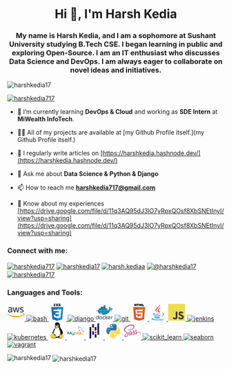 <h1 align="center">Hi 👋, I'm Harsh Kedia</h1>
<h3 align="center">My name is Harsh Kedia, and I am a sophomore at Sushant University studying B.Tech CSE. I began learning in public and exploring Open-Source. I am an IT enthusiast who discusses Data Science and DevOps. I am always eager to collaborate on novel ideas and initiatives.</h3>

<p align="left"> <img src="https://komarev.com/ghpvc/?username=harshkedia17&label=Profile%20views&color=0e75b6&style=flat" alt="harshkedia17" /> </p>

<p align="left"> <a href="https://twitter.com/harshkedia717" target="blank"><img src="https://img.shields.io/twitter/follow/harshkedia717?logo=twitter&style=for-the-badge" alt="harshkedia717" /></a> </p>

- 🌱 I’m currently learning **DevOps & Cloud** and working as **SDE Intern** at **MiWealth InfoTech**. 

- 👨‍💻 All of my projects are available at [my Github Profile itself.](my Github Profile itself.)

- 📝 I regularly write articles on [https://harshkedia.hashnode.dev/](https://harshkedia.hashnode.dev/)

- 💬 Ask me about **Data Science & Python & Django**

- 📫 How to reach me **harshkedia717@gmail.com**

- 📄 Know about my experiences [https://drive.google.com/file/d/11q3AQ95dJ3lO7yRpxQOsf8XbSNEtInyI/view?usp=sharing](https://drive.google.com/file/d/11q3AQ95dJ3lO7yRpxQOsf8XbSNEtInyI/view?usp=sharing)

<h3 align="left">Connect with me:</h3>
<p align="left">
<a href="https://twitter.com/harshkedia717" target="blank"><img align="center" src="https://raw.githubusercontent.com/rahuldkjain/github-profile-readme-generator/master/src/images/icons/Social/twitter.svg" alt="harshkedia717" height="30" width="40" /></a>
<a href="https://linkedin.com/in/harshkedia17" target="blank"><img align="center" src="https://raw.githubusercontent.com/rahuldkjain/github-profile-readme-generator/master/src/images/icons/Social/linked-in-alt.svg" alt="harshkedia17" height="30" width="40" /></a>
<a href="https://instagram.com/harsh.kediaa" target="blank"><img align="center" src="https://raw.githubusercontent.com/rahuldkjain/github-profile-readme-generator/master/src/images/icons/Social/instagram.svg" alt="harsh.kediaa" height="30" width="40" /></a>
<a href="https://hashnode.com/@harshkedia17" target="blank"><img align="center" src="https://raw.githubusercontent.com/rahuldkjain/github-profile-readme-generator/master/src/images/icons/Social/hashnode.svg" alt="@harshkedia17" height="30" width="40" /></a>
<a href="https://www.leetcode.com/harshkedia717" target="blank"><img align="center" src="https://raw.githubusercontent.com/rahuldkjain/github-profile-readme-generator/master/src/images/icons/Social/leet-code.svg" alt="harshkedia717" height="30" width="40" /></a>
</p>

<h3 align="left">Languages and Tools:</h3>
<p align="left"> <a href="https://aws.amazon.com" target="_blank" rel="noreferrer"> <img src="https://raw.githubusercontent.com/devicons/devicon/master/icons/amazonwebservices/amazonwebservices-original-wordmark.svg" alt="aws" width="40" height="40"/> </a> <a href="https://www.gnu.org/software/bash/" target="_blank" rel="noreferrer"> <img src="https://www.vectorlogo.zone/logos/gnu_bash/gnu_bash-icon.svg" alt="bash" width="40" height="40"/> </a> <a href="https://www.w3schools.com/css/" target="_blank" rel="noreferrer"> <img src="https://raw.githubusercontent.com/devicons/devicon/master/icons/css3/css3-original-wordmark.svg" alt="css3" width="40" height="40"/> </a> <a href="https://www.djangoproject.com/" target="_blank" rel="noreferrer"> <img src="https://cdn.worldvectorlogo.com/logos/django.svg" alt="django" width="40" height="40"/> </a> <a href="https://www.docker.com/" target="_blank" rel="noreferrer"> <img src="https://raw.githubusercontent.com/devicons/devicon/master/icons/docker/docker-original-wordmark.svg" alt="docker" width="40" height="40"/> </a> <a href="https://git-scm.com/" target="_blank" rel="noreferrer"> <img src="https://www.vectorlogo.zone/logos/git-scm/git-scm-icon.svg" alt="git" width="40" height="40"/> </a> <a href="https://www.w3.org/html/" target="_blank" rel="noreferrer"> <img src="https://raw.githubusercontent.com/devicons/devicon/master/icons/html5/html5-original-wordmark.svg" alt="html5" width="40" height="40"/> </a> <a href="https://www.java.com" target="_blank" rel="noreferrer"> <img src="https://raw.githubusercontent.com/devicons/devicon/master/icons/java/java-original.svg" alt="java" width="40" height="40"/> </a> <a href="https://developer.mozilla.org/en-US/docs/Web/JavaScript" target="_blank" rel="noreferrer"> <img src="https://raw.githubusercontent.com/devicons/devicon/master/icons/javascript/javascript-original.svg" alt="javascript" width="40" height="40"/> </a> <a href="https://www.jenkins.io" target="_blank" rel="noreferrer"> <img src="https://www.vectorlogo.zone/logos/jenkins/jenkins-icon.svg" alt="jenkins" width="40" height="40"/> </a> <a href="https://kubernetes.io" target="_blank" rel="noreferrer"> <img src="https://www.vectorlogo.zone/logos/kubernetes/kubernetes-icon.svg" alt="kubernetes" width="40" height="40"/> </a> <a href="https://www.linux.org/" target="_blank" rel="noreferrer"> <img src="https://raw.githubusercontent.com/devicons/devicon/master/icons/linux/linux-original.svg" alt="linux" width="40" height="40"/> </a> <a href="https://www.mysql.com/" target="_blank" rel="noreferrer"> <img src="https://raw.githubusercontent.com/devicons/devicon/master/icons/mysql/mysql-original-wordmark.svg" alt="mysql" width="40" height="40"/> </a> <a href="https://pandas.pydata.org/" target="_blank" rel="noreferrer"> <img src="https://raw.githubusercontent.com/devicons/devicon/2ae2a900d2f041da66e950e4d48052658d850630/icons/pandas/pandas-original.svg" alt="pandas" width="40" height="40"/> </a> <a href="https://www.python.org" target="_blank" rel="noreferrer"> <img src="https://raw.githubusercontent.com/devicons/devicon/master/icons/python/python-original.svg" alt="python" width="40" height="40"/> </a> <a href="https://sass-lang.com" target="_blank" rel="noreferrer"> <img src="https://raw.githubusercontent.com/devicons/devicon/master/icons/sass/sass-original.svg" alt="sass" width="40" height="40"/> </a> <a href="https://scikit-learn.org/" target="_blank" rel="noreferrer"> <img src="https://upload.wikimedia.org/wikipedia/commons/0/05/Scikit_learn_logo_small.svg" alt="scikit_learn" width="40" height="40"/> </a> <a href="https://seaborn.pydata.org/" target="_blank" rel="noreferrer"> <img src="https://seaborn.pydata.org/_images/logo-mark-lightbg.svg" alt="seaborn" width="40" height="40"/> </a> <a href="https://www.vagrantup.com/" target="_blank" rel="noreferrer"> <img src="https://www.vectorlogo.zone/logos/vagrantup/vagrantup-icon.svg" alt="vagrant" width="40" height="40"/> </a> </p>

<p><img align="left" src="https://github-readme-stats.vercel.app/api/top-langs?username=harshkedia17&show_icons=true&locale=en&layout=compact" alt="harshkedia17" /></p>

<p>&nbsp;<img align="center" src="https://github-readme-stats.vercel.app/api?username=harshkedia17&show_icons=true&locale=en" alt="harshkedia17" /></p>
